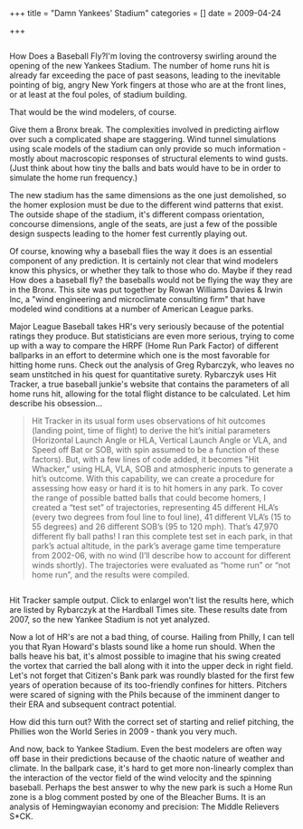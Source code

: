 +++
title = "Damn Yankees' Stadium"
categories = []
date = 2009-04-24


+++


<img src="jpg/baseballaero.jpg" alt="" />

How Does a Baseball Fly?I'm loving the controversy swirling around the opening of the new Yankees Stadium. The number of home runs hit is already far exceeding the pace of past seasons, leading to the inevitable pointing of big, angry New York fingers at those who are at the front lines, or at least at the foul poles, of stadium building.

That would be the wind modelers, of course.

Give them a Bronx break. The complexities involved in predicting airflow over such a complicated shape are staggering. Wind tunnel simulations using scale models of the stadium can only provide so much information - mostly about macroscopic responses of structural elements to wind gusts. (Just think about how tiny the balls and bats would have to be in order to simulate the home run frequency.)

The new stadium has the same dimensions as the one just demolished, so the homer explosion must be due to the different wind patterns that exist. The outside shape of the stadium, it's different compass orientation, concourse dimensions, angle of the seats, are just a few of the possible design suspects leading to the homer fest currently playing out.

Of course, knowing why a baseball flies the way it does is an essential component of any prediction. It is certainly not clear that wind modelers know this physics, or whether they talk to those who do. Maybe if they read How does a baseball fly? the baseballs would not be flying the way they are in the Bronx. This site was put together by Rowan Williams Davies &amp; Irwin Inc, a "wind engineering and microclimate consulting firm" that have modeled wind conditions at a number of American League parks.

Major League Baseball takes HR's very seriously because of the potential ratings they produce. But statisticians are even more serious, trying to come up with a way to compare the HRPF (Home Run Park Factor) of different ballparks in an effort to determine which one is the most favorable for hitting home runs. Check out the analysis of Greg Rybarczyk, who leaves no seam unstitched in his quest for quantitative surety. Rybarczyk uses Hit Tracker, a true baseball junkie's website that contains the parameters of all home runs hit, allowing for the total flight distance to be calculated. Let him describe his obsession...

<blockquote>
Hit Tracker in its usual form uses observations of hit outcomes (landing point, time of flight) to derive the hit&rsquo;s initial parameters (Horizontal Launch Angle or HLA, Vertical Launch Angle or VLA, and Speed off Bat or SOB, with spin assumed to be a function of these factors). But, with a few lines of code added, it becomes "Hit Whacker," using HLA, VLA, SOB and atmospheric inputs to generate a hit&rsquo;s outcome. With this capability, we can create a procedure for assessing how easy or hard it is to hit homers in any park.  To cover the range of possible batted balls that could become homers, I created a &ldquo;test set&rdquo; of trajectories, representing 45 different HLA&rsquo;s (every two degrees from foul line to foul line), 41 different VLA&rsquo;s (15 to 55 degrees) and 26 different SOB&rsquo;s (95 to 120 mph). That&rsquo;s 47,970 different fly ball paths! I ran this complete test set in each park, in that park&rsquo;s actual altitude, in the park&rsquo;s average game time temperature from 2002-06, with no wind (I&rsquo;ll describe how to account for different winds shortly). The trajectories were evaluated as &ldquo;home run&rdquo; or &ldquo;not home run&rdquo;, and the results were compiled.
</blockquote>

<img src="jpg/583047-2970798-thumbnail.jpg" alt="" />

Hit Tracker sample output. Click to enlargeI won't list the results here, which are listed by Rybarczyk at the Hardball Times site. These results date from 2007, so the new Yankee Stadium is not yet analyzed.

Now a lot of HR's are not a bad thing, of course. Hailing from Philly, I can tell you that Ryan Howard's blasts sound like a home run should. When the balls heave his bat, it's almost possible to imagine that his swing created the vortex that carried the ball along with it into the upper deck in right field. Let's not forget that Citizen's Bank park was roundly blasted for the first few years of operation because of its too-friendly confines for hitters. Pitchers were scared of signing with the Phils because of the imminent danger to their ERA and subsequent contract potential.

How did this turn out? With the correct set of starting and relief pitching, the Phillies won the World Series in 2009 - thank you very much.

And now, back to Yankee Stadium. Even the best modelers are often way off base in their predictions because of the chaotic nature of weather and climate. In the ballpark case, it's hard to get more non-linearly complex than the interaction of the vector field of the wind velocity and the spinning baseball. Perhaps the best answer to why the new park is such a Home Run zone is a blog comment posted by one of the Bleacher Bums. It is an analysis of Hemingwayian economy and precision: The Middle Relievers S*CK.
